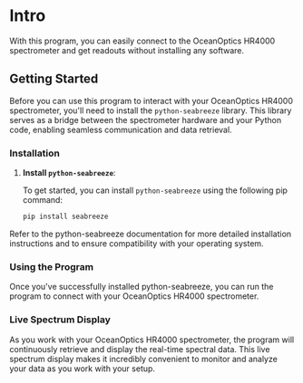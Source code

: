 # Intro
With this program, you can easily connect to the OceanOptics HR4000 spectrometer and get readouts without installing any software.

## Getting Started

Before you can use this program to interact with your OceanOptics HR4000 spectrometer, you'll need to install the `python-seabreeze` library. This library serves as a bridge between the spectrometer hardware and your Python code, enabling seamless communication and data retrieval.

### Installation

1. **Install `python-seabreeze`**:

   To get started, you can install `python-seabreeze` using the following pip command:

   ```bash
   pip install seabreeze

Refer to the python-seabreeze documentation for more detailed installation instructions and to ensure compatibility with your operating system.

### Using the Program
Once you've successfully installed python-seabreeze, you can run the program to connect with your OceanOptics HR4000 spectrometer. 

### Live Spectrum Display
As you work with your OceanOptics HR4000 spectrometer, the program will continuously retrieve and display the real-time spectral data. This live spectrum display makes it incredibly convenient to monitor and analyze your data as you work with your setup.
